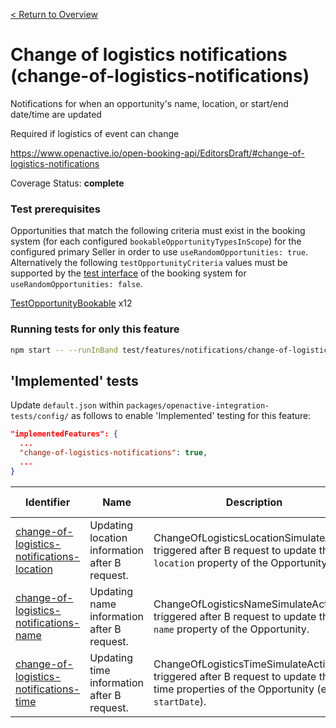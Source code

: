 [< Return to Overview](../../README.md)
# Change of logistics notifications (change-of-logistics-notifications)

Notifications for when an opportunity's name, location, or start/end date/time are updated 

Required if logistics of event can change

https://www.openactive.io/open-booking-api/EditorsDraft/#change-of-logistics-notifications

Coverage Status: **complete**
### Test prerequisites
Opportunities that match the following criteria must exist in the booking system (for each configured `bookableOpportunityTypesInScope`) for the configured primary Seller in order to use `useRandomOpportunities: true`. Alternatively the following `testOpportunityCriteria` values must be supported by the [test interface](https://openactive.io/test-interface/) of the booking system for `useRandomOpportunities: false`.

[TestOpportunityBookable](https://openactive.io/test-interface#TestOpportunityBookable) x12


### Running tests for only this feature

```bash
npm start -- --runInBand test/features/notifications/change-of-logistics-notifications/
```



## 'Implemented' tests

Update `default.json` within `packages/openactive-integration-tests/config/` as follows to enable 'Implemented' testing for this feature:

```json
"implementedFeatures": {
  ...
  "change-of-logistics-notifications": true,
  ...
}
```

| Identifier | Name | Description | Prerequisites per Opportunity Type |
|------------|------|-------------|---------------|
| [change-of-logistics-notifications-location](./implemented/change-of-logistics-notifications-location-test.js) | Updating location information after B request. | ChangeOfLogisticsLocationSimulateAction triggered after B request to update the `location` property of the Opportunity. | [TestOpportunityBookable](https://openactive.io/test-interface#TestOpportunityBookable) x4 |
| [change-of-logistics-notifications-name](./implemented/change-of-logistics-notifications-name-test.js) | Updating name information after B request. | ChangeOfLogisticsNameSimulateAction triggered after B request to update the `name` property of the Opportunity. | [TestOpportunityBookable](https://openactive.io/test-interface#TestOpportunityBookable) x4 |
| [change-of-logistics-notifications-time](./implemented/change-of-logistics-notifications-time-test.js) | Updating time information after B request. | ChangeOfLogisticsTimeSimulateAction triggered after B request to update the time properties of the Opportunity (e.g. `startDate`). | [TestOpportunityBookable](https://openactive.io/test-interface#TestOpportunityBookable) x4 |


